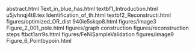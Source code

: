 abstract.html
Text_in_blue_has.html
textbf1_Introduction.html
u5jvhnqj4t8.tex
Identification_of_th.html
textbf2_Reconstructi.html
figures/optimized_OR_dist
940ie5skqo8.html
figures/image3
Figure_2_001_pole.html
figures/graph construction
figures/reconstruction steps
ftbct1arr9s.html
figures/FeNiSampleValidation
figures/image9
Figure_6_Pointbypoin.html